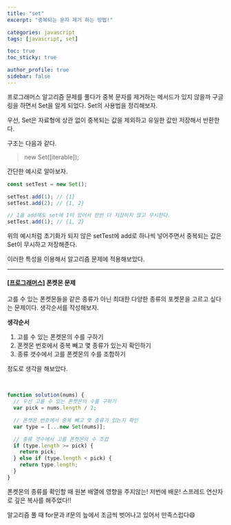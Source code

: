 ```yaml
---
title: "set"
excerpt: "중복되는 문자 제거 하는 방법!"

categories: javascript
tags: [javascript, set]

toc: true
toc_sticky: true

author_profile: true
sidebar: false
---
```


프로그래머스 알고리즘 문제를 풀다가 중복 문자를 제거하는 메서드가 있지 않을까 구글링을 하면서 Set을 알게 되었다. Set의 사용법을 정리해보자.

우선, Set은 자료형에 상관 없이 중복되는 값을 제외하고 유일한 값만 저장해서 반환한다.

구조는 다음과 같다.

> new Set([iterable]);

간단한 예시로 알아보자.

```jsx
const setTest = new Set();

setTest.add(1); // {1}
setTest.add(2); // {1, 2}

// 1을 add해도 set에 1이 있어서 한번 더 저장하지 않고 무시한다.
setTest.add(1); // {1, 2}
```

위의 예시처럼 초기화가 되지 않은 setTest에 add로 하나씩 넣어주면서 중복되는 값은 Set이 무시하고 저장해준다.

이러한 특성을 이용해서 알고리즘 문제에 적용해보았다.

---

#### [[프로그래머스]](https://programmers.co.kr/learn/courses/30/lessons/1845) 폰켓몬 문제

고를 수 있는 폰켓몬들을 같은 종류가 아닌 최대한 다양한 종류의 포켓몬을 고르고 싶다는 문제이다. 생각순서를 작성해보자.

**생각순서**

1. 고를 수 있는 폰켓몬의 수를 구하기
2. 폰켓몬 번호에서 중복 빼고 몇 종류가 있는지 확인하기
3. 종류 갯수에서 고를 폰켓몬의 수를 조합하기

정도로 생각을 해보았다.

<br />

```jsx
function solution(nums) {
  // 우선 고를 수 있는 폰켓몬의 수를 구하기
  var pick = nums.length / 2;

  // 폰켓몬 번호에서 중복 빼고 몇 종류가 있는지 확인
  var type = [...new Set(nums)];

  // 종류 갯수에서 고를 폰켓몬의 수 조합
  if (type.length >= pick) {
    return pick;
  } else if (type.length < pick) {
    return type.length;
  }
}
```

폰켓몬의 종류를 확인할 때 원본 배열에 영향을 주지않는! 저번에 배운! 스프레드 연산자로 깊은 복사를 해주었다!!

알고리즘 풀 때 for문과 if문의 늪에서 조금씩 벗어나고 있어서 만족스럽다😄
